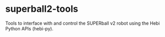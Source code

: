 # superball2-tools
Tools to interface with and control the SUPERball v2 robot using the Hebi Python APIs (hebi-py).
